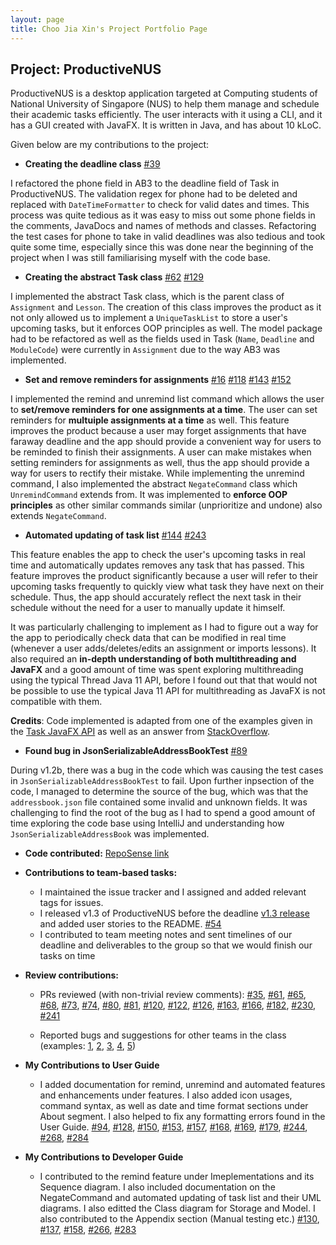 ```yaml
---
layout: page
title: Choo Jia Xin's Project Portfolio Page
---
```


## Project: ProductiveNUS
ProductiveNUS is a desktop application targeted at Computing students of National University of Singapore (NUS) to help them manage and schedule their academic tasks efficiently. The user interacts with it using a CLI, and it has a GUI created with JavaFX. It is written in Java, and has about 10 kLoC.

Given below are my contributions to the project:

* **Creating the deadline class** 
[\#39](https://github.com/AY2021S1-CS2103T-F11-3/tp/pull/39)

I refactored the phone field in AB3 to the deadline field of Task in ProductiveNUS. The validation regex for phone had to be deleted and replaced with `DateTimeFormatter` to check for valid dates and times. This process was quite tedious as it was easy to miss out some phone fields in the comments, JavaDocs and names of methods and classes. Refactoring the test cases for phone to take in valid deadlines was also tedious and took quite some time, especially since this was done near the beginning of the project when I was still familiarising myself with the code base.

* **Creating the abstract Task class** 
[\#62](https://github.com/AY2021S1-CS2103T-F11-3/tp/pull/62)
[\#129](https://github.com/AY2021S1-CS2103T-F11-3/tp/pull/129)

I implemented the abstract Task class, which is the parent class of `Assignment` and `Lesson`. The creation of this class improves the product as it not only allowed us to implement a `UniqueTaskList` to store a user's upcoming tasks, but it enforces OOP principles as well. The model package had to be refactored as well as the fields used in Task (`Name`, `Deadline` and `ModuleCode`) were currently in `Assignment` due to the way AB3 was implemented.

* **Set and remove reminders for assignments** 
[\#16](https://github.com/AY2021S1-CS2103T-F11-3/tp/pull/16)
[\#118](https://github.com/AY2021S1-CS2103T-F11-3/tp/pull/118)
[\#143](https://github.com/AY2021S1-CS2103T-F11-3/tp/pull/143)
[\#152](https://github.com/AY2021S1-CS2103T-F11-3/tp/pull/152)

I implemented the remind and unremind list command which allows the user to **set/remove reminders for one assignments at a time**. The user can set reminders for **multuiple assignments at a time** as well. This feature improves the product because a user may forget assignments that have faraway deadline and the app should provide a convenient way for users to be reminded to finish their assignments. A user can make mistakes when setting reminders for assignments as well, thus the app should provide a way for users to rectify their mistake. While implementing the unremind command, I also implemented the abstract `NegateCommand` class which `UnremindCommand` extends from. It was implemented to **enforce OOP principles** as other similar commands similar (unprioritize and undone) also extends `NegateCommand`.
  
* **Automated updating of task list**
[\#144](https://github.com/AY2021S1-CS2103T-F11-3/tp/pull/144)
[\#243](https://github.com/AY2021S1-CS2103T-F11-3/tp/pull/243)

This feature enables the app to check the user's upcoming tasks in real time and automatically updates removes any task that has passed. This feature improves the product significantly because a user will refer to their upcoming tasks frequently to quickly view what task they have next on their schedule. Thus, the app should accurately reflect the next task in their schedule without the need for a user to manually update it himself.

It was particularly challenging to implement as I had to figure out a way for the app to periodically check data that can be modified in real time (whenever a user adds/deletes/edits an assignment or imports lessons). It also required an **in-depth understanding of both multithreading and JavaFX** and a good amount of time was spent exploring multithreading using the typical Thread Java 11 API, before I found out that that would not be possible to use the typical Java 11 API for multithreading as JavaFX is not compatible with them.

**Credits**: Code implemented is adapted from one of the examples given in the [Task JavaFX API](https://docs.oracle.com/javafx/2/api/javafx/concurrent/Task.html) as well as an answer from [StackOverflow](https://stackoverflow.com/questions/9966136/javafx-periodic-background-task).

* **Found bug in JsonSerializableAddressBookTest** 
[\#89](https://github.com/AY2021S1-CS2103T-F11-3/tp/pull/89)

During v1.2b, there was a bug in the code which was causing the test cases in `JsonSerializableAddressBookTest` to fail. Upon further inpsection of the code, I managed to determine the source of the bug, which was that the `addressbook.json` file contained some invalid and unknown fields. It was challenging to find the root of the bug as I had to spend a good amount of time exploring the code base using IntelliJ and understanding how `JsonSerializableAddressBook` was implemented.

* **Code contributed:** [RepoSense link](https://nus-cs2103-ay2021s1.github.io/tp-dashboard/#breakdown=true&search=choojiaxin)

* **Contributions to team-based tasks:**

  * I maintained the issue tracker and I assigned and added relevant tags for issues.
  * I released v1.3 of ProductiveNUS before the deadline [v1.3 release](https://github.com/AY2021S1-CS2103T-F11-3/tp/releases/tag/v1.3) and added user stories to the README. [\#54](https://github.com/AY2021S1-CS2103T-F11-3/tp/pull/54/files)
  * I contributed to team meeting notes and sent timelines of our deadline and deliverables to the group so that we would finish our tasks on time 

* **Review contributions:**
  * PRs reviewed (with non-trivial review comments): 
  [\#35](https://github.com/AY2021S1-CS2103T-F11-3/tp/pull/35),
  [\#61](https://github.com/AY2021S1-CS2103T-F11-3/tp/pull/61), 
  [\#65](https://github.com/AY2021S1-CS2103T-F11-3/tp/pull/65), 
  [\#68](https://github.com/AY2021S1-CS2103T-F11-3/tp/pull/68),
  [\#73](https://github.com/AY2021S1-CS2103T-F11-3/tp/pull/73),
  [\#74](https://github.com/AY2021S1-CS2103T-F11-3/tp/pull/74),
  [\#80](https://github.com/AY2021S1-CS2103T-F11-3/tp/pull/80),
  [\#81](https://github.com/AY2021S1-CS2103T-F11-3/tp/pull/81),
  [\#120](https://github.com/AY2021S1-CS2103T-F11-3/tp/pull/120),
  [\#122](https://github.com/AY2021S1-CS2103T-F11-3/tp/pull/122),
  [\#126](https://github.com/AY2021S1-CS2103T-F11-3/tp/pull/126),
  [\#163](https://github.com/AY2021S1-CS2103T-F11-3/tp/pull/163),
  [\#166](https://github.com/AY2021S1-CS2103T-F11-3/tp/pull/166),
  [\#182](https://github.com/AY2021S1-CS2103T-F11-3/tp/pull/182),
  [\#230](https://github.com/AY2021S1-CS2103T-F11-3/tp/pull/230),
  [\#241](https://github.com/AY2021S1-CS2103T-F11-3/tp/pull/241)

  * Reported bugs and suggestions for other teams in the class (examples: 
  [1](https://github.com/ChooJiaXin/ped/issues/1), 
  [2](https://github.com/ChooJiaXin/ped/issues/2), 
  [3](https://github.com/ChooJiaXin/ped/issues/3), 
  [4](https://github.com/ChooJiaXin/ped/issues/4), 
  [5](https://github.com/ChooJiaXin/ped/issues/5))

<div style="page-break-after: always;"></div>

* **My Contributions to User Guide**
  * I added documentation for remind, unremind and automated features and enhancements under features. I also added icon usages, command syntax, as well as date and time format sections under About segment. I also helped to fix any formatting errors found in the User Guide. 
  [\#94](https://github.com/AY2021S1-CS2103T-F11-3/tp/pull/94), 
  [\#128](https://github.com/AY2021S1-CS2103T-F11-3/tp/pull/128), 
  [\#150](https://github.com/AY2021S1-CS2103T-F11-3/tp/pull/150), 
  [\#153](https://github.com/AY2021S1-CS2103T-F11-3/tp/pull/153), 
  [\#157](https://github.com/AY2021S1-CS2103T-F11-3/tp/pull/157), 
  [\#168](https://github.com/AY2021S1-CS2103T-F11-3/tp/pull/168), 
  [\#169](https://github.com/AY2021S1-CS2103T-F11-3/tp/pull/169), 
  [\#179](https://github.com/AY2021S1-CS2103T-F11-3/tp/pull/179), 
  [\#244](https://github.com/AY2021S1-CS2103T-F11-3/tp/pull/244), 
  [\#268](https://github.com/AY2021S1-CS2103T-F11-3/tp/pull/268), 
  [\#284](https://github.com/AY2021S1-CS2103T-F11-3/tp/pull/284) 

* **My Contributions to Developer Guide**
  * I contributed to the remind feature under Imeplementations and its Sequence diagram. I also included documentation on the NegateCommand and automated updating of task list and their UML diagrams. I also editted the Class diagram for Storage and Model. I also contributed to the Appendix section (Manual testing etc.) 
  [\#130](https://github.com/AY2021S1-CS2103T-F11-3/tp/pull/130), 
  [\#137](https://github.com/AY2021S1-CS2103T-F11-3/tp/pull/137), 
  [\#158](https://github.com/AY2021S1-CS2103T-F11-3/tp/pull/158), 
  [\#266](https://github.com/AY2021S1-CS2103T-F11-3/tp/pull/266), 
  [\#283](https://github.com/AY2021S1-CS2103T-F11-3/tp/pull/283)  
